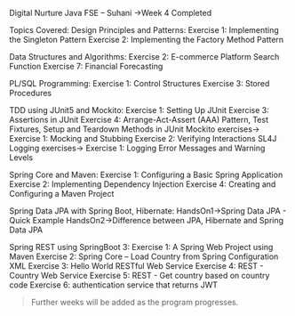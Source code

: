 Digital Nurture Java FSE – Suhani 
->Week 4 Completed

Topics Covered:
Design Principles and Patterns:
Exercise 1: Implementing the Singleton Pattern
Exercise 2: Implementing the Factory Method Pattern

Data Structures and Algorithms:
Exercise 2: E-commerce Platform Search Function
Exercise 7: Financial Forecasting

PL/SQL Programming:
Exercise 1: Control Structures
Exercise 3: Stored Procedures

TDD using JUnit5 and Mockito:
Exercise 1: Setting Up JUnit
Exercise 3: Assertions in JUnit
Exercise 4: Arrange-Act-Assert (AAA) Pattern, Test Fixtures, Setup and Teardown Methods in JUnit
Mockito exercises->
Exercise 1: Mocking and Stubbing
Exercise 2: Verifying Interactions
SL4J Logging exercises->
Exercise 1: Logging Error Messages and Warning Levels


Spring Core and Maven:
Exercise 1: Configuring a Basic Spring Application
Exercise 2: Implementing Dependency Injection
Exercise 4: Creating and Configuring a Maven Project

Spring Data JPA with Spring Boot, Hibernate:
HandsOn1->Spring Data JPA - Quick Example
HandsOn2->Difference between JPA, Hibernate and Spring Data JPA

Spring REST using SpringBoot 3:
Exercise 1: A Spring Web Project using Maven
Exercise 2: Spring Core – Load Country from Spring Configuration XML
Exercise 3: Hello World RESTful Web Service
Exercise 4: REST - Country Web Service
Exercise 5: REST - Get country based on country code
Exercise 6: authentication service that returns JWT




> Further weeks will be added as the program progresses.  

